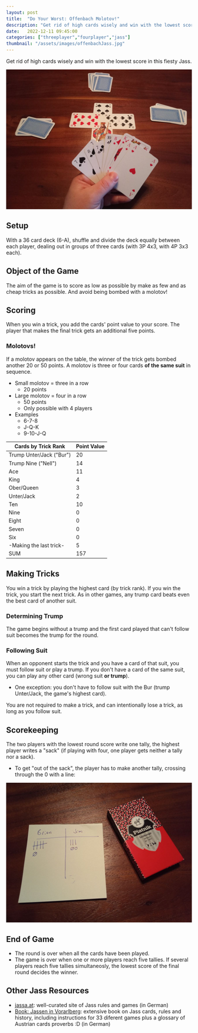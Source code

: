 ```yaml
---
layout: post
title:  "Do Your Worst: Offenbach Molotov!"
description: "Get rid of high cards wisely and win with the lowest score in this fiesty Jass."
date:   2022-12-11 09:45:00
categories: ["threeplayer","fourplayer","jass"]
thumbnail: "/assets/images/offenbachJass.jpg"
---
```

Get rid of high cards wisely and win with the lowest score in this fiesty Jass.

![](../../assets/images/offenbachJass.jpg)

## Setup
With a 36 card deck (6-A), shuffle and divide the deck equally between each player, dealing out in groups of three cards (with 3P 4x3, with 4P 3x3 each). 

## Object of the Game
The aim of the game is to score as low as possible by make as few and as cheap tricks as possible. And avoid being bombed with a molotov!

## Scoring
When you win a trick, you add the cards' point value to your score. The player that makes the final trick gets an additional five points.

### Molotovs!
If a molotov appears on the table, the winner of the trick gets bombed another 20 or 50 points. A molotov is three or four cards __of the same suit__ in sequence.
- Small molotov = three in a row
  - 20 points 
- Large molotov = four in a row
  - 50 points
  - Only possible with 4 players 
- Examples 
  - 6-7-8
  - J-Q-K
  - 9-10-J-Q

| Cards by Trick Rank      | Point Value |
| ------------------------ | ----------- |
| Trump Unter/Jack ("Bur") | 20          |
| Trump Nine ("Nell")      | 14          |
| Ace                      | 11          |
| King                     | 4           |
| Ober/Queen               | 3           |
| Unter/Jack               | 2           |
| Ten                      | 10          |
| Nine                     | 0           |
| Eight                    | 0           |
| Seven                    | 0           |
| Six                      | 0           |
| -Making the last trick-  | 5           |
| SUM                      | 157         |

## Making Tricks
You win a trick by playing the highest card (by trick rank). If you win the trick, you start the next trick. As in other games, any trump card beats even the best card of another suit.

### Determining Trump
The game begins without a trump and the first card played that can't follow suit becomes the trump for the round.

### Following Suit
When an opponent starts the trick and you have a card of that suit, you must follow suit or play a trump. If you don't have a card of the same suit, you can play any other card (wrong suit __or trump__).
- One exception: you don't have to follow suit with the Bur (trump Unter/Jack, the game's highest card).

You are not required to make a trick, and can intentionally lose a trick, as long as you follow suit.  

## Scorekeeping
The two players with the lowest round score write one tally, the highest player writes a "sack" (if playing with four, one player gets neither a tally nor a sack).
- To get "out of the sack", the player has to make another tally, crossing through the 0 with a line:

![](../../assets/images/sack_strich.jpg)

## End of Game
- The round is over when all the cards have been played.  
- The game is over when one or more players reach five tallies. If several players reach five tallies simultaneosly, the lowest score of the final round decides the winner.

## Other Jass Resources

- [jassa.at](https://jassa.at): well-curated site of Jass rules and games (in German)
- [Book: Jassen in Vorarlberg](https://www.jassen.at/): extensive book on Jass cards, rules and history, including instructions for 33 diferent games plus a glossary of Austrian cards proverbs :D (in German)